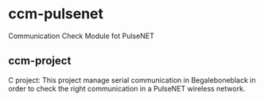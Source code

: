ccm-pulsenet
============

Communication Check Module fot PulseNET

ccm-project
-----------
C project: This project manage serial communication in Begaleboneblack 
in order to check the right communication in a PulseNET wireless network.
